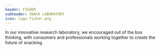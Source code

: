 ```yaml
---
header: FISHER
subheader: SNACK LABORATORY
icon: logo-fisher.png
---
```

In our innovative research laboratory, we encouraged out of the box thinking, with consumers and professionals working together to create the future of snacking.
